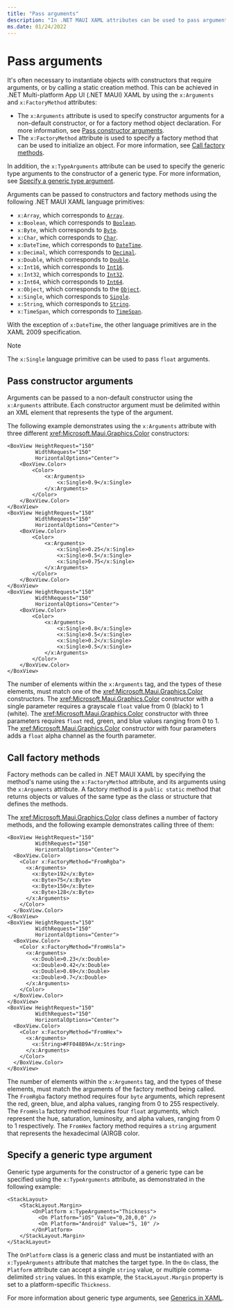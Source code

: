 ```yaml
---
title: "Pass arguments"
description: "In .NET MAUI XAML attributes can be used to pass arguments to non-default constructors, to call factory methods, and to specify the type of a generic argument."
ms.date: 01/24/2022
---
```


# Pass arguments

It's often necessary to instantiate objects with constructors that require arguments, or by calling a static creation method. This can be achieved in .NET Multi-platform App UI (.NET MAUI) XAML by using the `x:Arguments` and `x:FactoryMethod` attributes:

- The `x:Arguments` attribute is used to specify constructor arguments for a non-default constructor, or for a factory method object declaration. For more information, see [Pass constructor arguments](#pass-constructor-arguments).
- The `x:FactoryMethod` attribute is used to specify a factory method that can be used to initialize an object. For more information, see [Call factory methods](#call-factory-methods).

In addition, the `x:TypeArguments` attribute can be used to specify the generic type arguments to the constructor of a generic type. For more information, see [Specify a generic type argument](#specify-a-generic-type-argument).

Arguments can be passed to constructors and factory methods using the following .NET MAUI XAML language primitives:

- `x:Array`, which corresponds to [`Array`](xref:System.Array).
- `x:Boolean`, which corresponds to [`Boolean`](xref:System.Boolean).
- `x:Byte`, which corresponds to [`Byte`](xref:System.Byte).
- `x:Char`, which corresponds to [`Char`](xref:System.Char).
- `x:DateTime`, which corresponds to [`DateTime`](xref:System.DateTime).
- `x:Decimal`, which corresponds to [`Decimal`](xref:System.Decimal).
- `x:Double`, which corresponds to [`Double`](xref:System.Double).
- `x:Int16`, which corresponds to [`Int16`](xref:System.Int16).
- `x:Int32`, which corresponds to [`Int32`](xref:System.Int32).
- `x:Int64`, which corresponds to [`Int64`](xref:System.Int64).
- `x:Object`, which corresponds to the [`Object`](xref:System.Object).
- `x:Single`, which corresponds to [`Single`](xref:System.Single).
- `x:String`, which corresponds to [`String`](xref:System.String).
- `x:TimeSpan`, which corresponds to [`TimeSpan`](xref:System.TimeSpan).

With the exception of `x:DateTime`, the other language primitives are in the XAML 2009 specification.

> [!NOTE]
> The `x:Single` language primitive can be used to pass `float` arguments.

## Pass constructor arguments

Arguments can be passed to a non-default constructor using the `x:Arguments` attribute. Each constructor argument must be delimited within an XML element that represents the type of the argument.

The following example demonstrates using the `x:Arguments` attribute with three different <xref:Microsoft.Maui.Graphics.Color> constructors:

```xaml
<BoxView HeightRequest="150"
         WidthRequest="150"
         HorizontalOptions="Center">
    <BoxView.Color>
        <Color>
            <x:Arguments>
                <x:Single>0.9</x:Single>
            </x:Arguments>
        </Color>
    </BoxView.Color>
</BoxView>
<BoxView HeightRequest="150"
         WidthRequest="150"
         HorizontalOptions="Center">
    <BoxView.Color>
        <Color>
            <x:Arguments>
                <x:Single>0.25</x:Single>
                <x:Single>0.5</x:Single>
                <x:Single>0.75</x:Single>
            </x:Arguments>
        </Color>
    </BoxView.Color>
</BoxView>
<BoxView HeightRequest="150"
         WidthRequest="150"
         HorizontalOptions="Center">
    <BoxView.Color>
        <Color>
            <x:Arguments>
                <x:Single>0.8</x:Single>
                <x:Single>0.5</x:Single>
                <x:Single>0.2</x:Single>
                <x:Single>0.5</x:Single>
            </x:Arguments>
        </Color>
    </BoxView.Color>
</BoxView>
```

The number of elements within the `x:Arguments` tag, and the types of these elements, must match one of the <xref:Microsoft.Maui.Graphics.Color> constructors. The <xref:Microsoft.Maui.Graphics.Color> constructor with a single parameter requires a grayscale `float` value from 0 (black) to 1 (white). The <xref:Microsoft.Maui.Graphics.Color> constructor with three parameters requires `float` red, green, and blue values ranging from 0 to 1. The <xref:Microsoft.Maui.Graphics.Color> constructor with four parameters adds a `float` alpha channel as the fourth parameter.

## Call factory methods

Factory methods can be called in .NET MAUI XAML by specifying the method's name using the `x:FactoryMethod` attribute, and its arguments using the `x:Arguments` attribute. A factory method is a `public static` method that returns objects or values of the same type as the class or structure that defines the methods.

The <xref:Microsoft.Maui.Graphics.Color> class defines a number of factory methods, and the following example demonstrates calling three of them:

```xaml
<BoxView HeightRequest="150"
         WidthRequest="150"
         HorizontalOptions="Center">
  <BoxView.Color>
    <Color x:FactoryMethod="FromRgba">
      <x:Arguments>
        <x:Byte>192</x:Byte>
        <x:Byte>75</x:Byte>
        <x:Byte>150</x:Byte>
        <x:Byte>128</x:Byte>
      </x:Arguments>
    </Color>
  </BoxView.Color>
</BoxView>
<BoxView HeightRequest="150"
         WidthRequest="150"
         HorizontalOptions="Center">
  <BoxView.Color>
    <Color x:FactoryMethod="FromHsla">
      <x:Arguments>
        <x:Double>0.23</x:Double>
        <x:Double>0.42</x:Double>
        <x:Double>0.69</x:Double>
        <x:Double>0.7</x:Double>
      </x:Arguments>
    </Color>
  </BoxView.Color>
</BoxView>
<BoxView HeightRequest="150"
         WidthRequest="150"
         HorizontalOptions="Center">
  <BoxView.Color>
    <Color x:FactoryMethod="FromHex">
      <x:Arguments>
        <x:String>#FF048B9A</x:String>
      </x:Arguments>
    </Color>
  </BoxView.Color>
</BoxView>
```

The number of elements within the `x:Arguments` tag, and the types of these elements, must match the arguments of the factory method being called. The `FromRgba` factory method requires four `byte` arguments, which represent the red, green, blue, and alpha values, ranging from 0 to 255 respectively. The `FromHsla` factory method requires four `float` arguments, which represent the hue, saturation, luminosity, and alpha values, ranging from 0 to 1 respectively. The `FromHex` factory method requires a `string` argument that represents the hexadecimal (A)RGB color.

## Specify a generic type argument

Generic type arguments for the constructor of a generic type can be specified using the `x:TypeArguments` attribute, as demonstrated in the following example:

```xaml
<StackLayout>
    <StackLayout.Margin>
        <OnPlatform x:TypeArguments="Thickness">
          <On Platform="iOS" Value="0,20,0,0" />
          <On Platform="Android" Value="5, 10" />
        </OnPlatform>
    </StackLayout.Margin>
</StackLayout>
```

The `OnPlatform` class is a generic class and must be instantiated with an `x:TypeArguments` attribute that matches the target type. In the `On` class, the `Platform` attribute can accept a single `string` value, or multiple comma-delimited `string` values. In this example, the `StackLayout.Margin` property is set to a platform-specific `Thickness`.

For more information about generic type arguments, see [Generics in XAML](generics.md).
